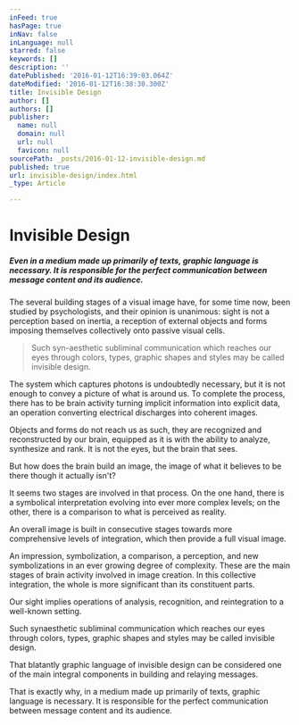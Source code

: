 ```yaml
---
inFeed: true
hasPage: true
inNav: false
inLanguage: null
starred: false
keywords: []
description: ''
datePublished: '2016-01-12T16:39:03.064Z'
dateModified: '2016-01-12T16:38:30.300Z'
title: Invisible Design
author: []
authors: []
publisher:
  name: null
  domain: null
  url: null
  favicon: null
sourcePath: _posts/2016-01-12-invisible-design.md
published: true
url: invisible-design/index.html
_type: Article

---
```

# Invisible Design

##### Even in a medium made up primarily of texts, graphic language is necessary. It is responsible for the perfect communication between message content and its audience.

The several building stages of a visual image have, for some time now, been studied by psychologists, and their opinion is unanimous: sight is not a perception based on inertia, a reception of external objects and forms imposing themselves collectively onto passive visual cells.

> Such syn-aesthetic subliminal communication which reaches our eyes through colors, types, graphic shapes and styles may be called invisible design.

The system which captures photons is undoubtedly necessary, but it is not enough to convey a picture of what is around us. To complete the process, there has to be brain activity turning implicit information into explicit data, an operation converting electrical discharges into coherent images.

Objects and forms do not reach us as such, they are recognized and reconstructed by our brain, equipped as it is with the ability to analyze, synthesize and rank. It is not the eyes, but the brain that sees.

But how does the brain build an image, the image of what it believes to be there though it actually isn't?

It seems two stages are involved in that process. On the one hand, there is a symbolical interpretation evolving into ever more complex levels; on the other, there is a comparison to what is perceived as reality.

An overall image is built in consecutive stages towards more comprehensive levels of integration, which then provide a full visual image.

An impression, symbolization, a comparison, a perception, and new symbolizations in an ever growing degree of complexity. These are the main stages of brain activity involved in image creation. In this collective integration, the whole is more significant than its constituent parts.

Our sight implies operations of analysis, recognition, and reintegration to a well-known setting.

Such synaesthetic subliminal communication which reaches our eyes through colors, types, graphic shapes and styles may be called invisible design.

That blatantly graphic language of invisible design can be considered one of the main integral components in building and relaying messages.

That is exactly why, in a medium made up primarily of texts, graphic language is necessary. It is responsible for the perfect communication between message content and its audience.